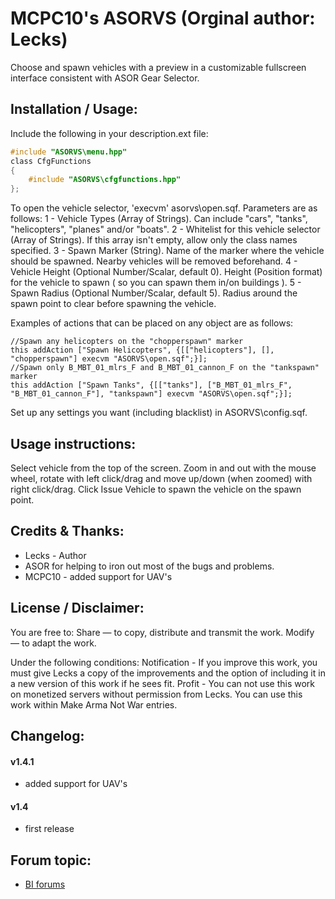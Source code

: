 # MCPC10's ASORVS (Orginal author: Lecks)
Choose and spawn vehicles with a preview in a customizable fullscreen interface consistent with ASOR Gear Selector.

## Installation / Usage:
Include the following in your description.ext file:
```c
#include "ASORVS\menu.hpp"
class CfgFunctions
{
	#include "ASORVS\cfgfunctions.hpp"
};
```

To open the vehicle selector, 'execvm' asorvs\open.sqf. Parameters are as follows:
1 - Vehicle Types (Array of Strings). Can include "cars", "tanks", "helicopters", "planes" and/or "boats".
2 - Whitelist for this vehicle selector (Array of Strings). If this array isn't empty, allow only the class names specified.
3 - Spawn Marker (String). Name of the marker where the vehicle should be spawned. Nearby vehicles will be removed beforehand.
4 - Vehicle Height (Optional Number/Scalar, default 0). Height (Position format) for the vehicle to spawn ( so you can spawn them in/on buildings ).
5 - Spawn Radius (Optional Number/Scalar, default 5). Radius around the spawn point to clear before spawning the vehicle.

Examples of actions that can be placed on any object are as follows:
```sqf
//Spawn any helicopters on the "chopperspawn" marker
this addAction ["Spawn Helicopters", {[["helicopters"], [], "chopperspawn"] execvm "ASORVS\open.sqf";}];
//Spawn only B_MBT_01_mlrs_F and B_MBT_01_cannon_F on the "tankspawn" marker
this addAction ["Spawn Tanks", {[["tanks"], ["B_MBT_01_mlrs_F", "B_MBT_01_cannon_F"], "tankspawn"] execvm "ASORVS\open.sqf";}];
```
Set up any settings you want (including blacklist) in ASORVS\config.sqf.

## Usage instructions:
Select vehicle from the top of the screen.
Zoom in and out with the mouse wheel, rotate with left click/drag and move up/down (when zoomed) with right click/drag.
Click Issue Vehicle to spawn the vehicle on the spawn point.


## Credits & Thanks:
- Lecks - Author
- ASOR for helping to iron out most of the bugs and problems.
- MCPC10 - added support for UAV's


## License / Disclaimer:
You are free to:
Share — to copy, distribute and transmit the work.
Modify — to adapt the work.

Under the following conditions:
Notification - If you improve this work, you must give Lecks a copy of the improvements and the option of including it in a new version of this work if he sees fit.
Profit - You can not use this work on monetized servers without permission from Lecks. You can use this work within Make Arma Not War entries.


## Changelog:
#### v1.4.1
- added support for UAV's

#### v1.4
- first release


## Forum topic:
- [BI forums](http://forums.bistudio.com/showthread.php?188486-ASOR-Vehicle-Selector)
